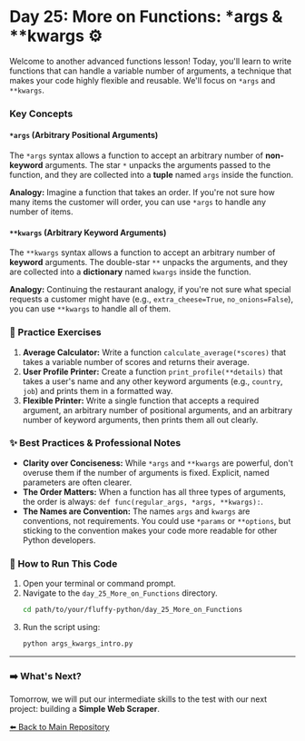 # Day 25: More on Functions: *args & **kwargs ⚙️

Welcome to another advanced functions lesson! Today, you'll learn to write functions that can handle a variable number of arguments, a technique that makes your code highly flexible and reusable. We'll focus on `*args` and `**kwargs`.

### Key Concepts

#### `*args` (Arbitrary Positional Arguments)
The `*args` syntax allows a function to accept an arbitrary number of **non-keyword** arguments. The star `*` unpacks the arguments passed to the function, and they are collected into a **tuple** named `args` inside the function.


**Analogy:** Imagine a function that takes an order. If you're not sure how many items the customer will order, you can use `*args` to handle any number of items.

#### `**kwargs` (Arbitrary Keyword Arguments)
The `**kwargs` syntax allows a function to accept an arbitrary number of **keyword** arguments. The double-star `**` unpacks the arguments, and they are collected into a **dictionary** named `kwargs` inside the function.

**Analogy:** Continuing the restaurant analogy, if you're not sure what special requests a customer might have (e.g., `extra_cheese=True`, `no_onions=False`), you can use `**kwargs` to handle all of them.

### 📝 Practice Exercises

1.  **Average Calculator:** Write a function `calculate_average(*scores)` that takes a variable number of scores and returns their average.
2.  **User Profile Printer:** Create a function `print_profile(**details)` that takes a user's name and any other keyword arguments (e.g., `country`, `job`) and prints them in a formatted way.
3.  **Flexible Printer:** Write a single function that accepts a required argument, an arbitrary number of positional arguments, and an arbitrary number of keyword arguments, then prints them all out clearly.

### ✨ Best Practices & Professional Notes

* **Clarity over Conciseness:** While `*args` and `**kwargs` are powerful, don't overuse them if the number of arguments is fixed. Explicit, named parameters are often clearer.
* **The Order Matters:** When a function has all three types of arguments, the order is always: `def func(regular_args, *args, **kwargs):`.
* **The Names are Convention:** The names `args` and `kwargs` are conventions, not requirements. You could use `*params` or `**options`, but sticking to the convention makes your code more readable for other Python developers.

### 🏃 How to Run This Code

1.  Open your terminal or command prompt.
2.  Navigate to the `day_25_More_on_Functions` directory.
    ```bash
    cd path/to/your/fluffy-python/day_25_More_on_Functions
    ```
3.  Run the script using:
    ```bash
    python args_kwargs_intro.py
    ```

---

### ➡️ What's Next?

Tomorrow, we will put our intermediate skills to the test with our next project: building a **Simple Web Scraper**.

[⬅️ Back to Main Repository](../../README.md)
